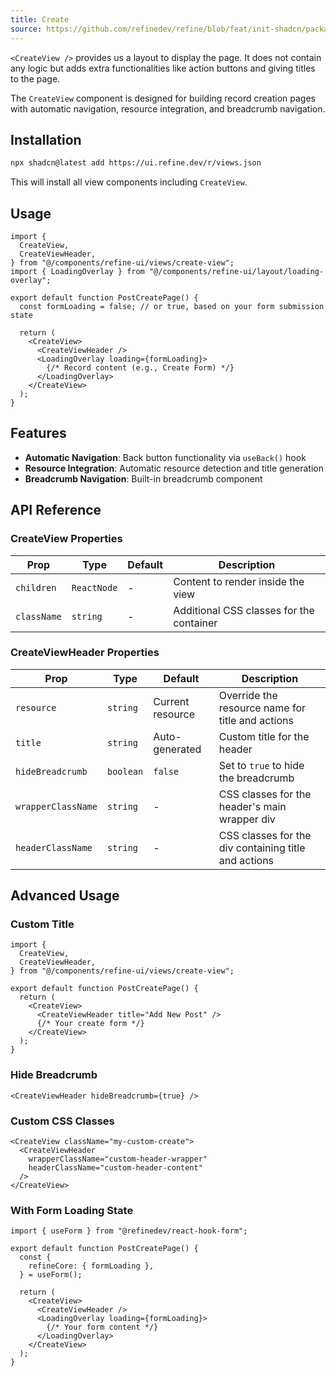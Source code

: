 ```yaml
---
title: Create
source: https://github.com/refinedev/refine/blob/feat/init-shadcn/packages/refine-ui/registry/new-york/refine-ui/views/create-view.tsx
---
```


`<CreateView />` provides us a layout to display the page. It does not contain any logic but adds extra functionalities like action buttons and giving titles to the page.

The `CreateView` component is designed for building record creation pages with automatic navigation, resource integration, and breadcrumb navigation.

## Installation

```bash
npx shadcn@latest add https://ui.refine.dev/r/views.json
```

This will install all view components including `CreateView`.

## Usage

```tsx
import {
  CreateView,
  CreateViewHeader,
} from "@/components/refine-ui/views/create-view";
import { LoadingOverlay } from "@/components/refine-ui/layout/loading-overlay";

export default function PostCreatePage() {
  const formLoading = false; // or true, based on your form submission state

  return (
    <CreateView>
      <CreateViewHeader />
      <LoadingOverlay loading={formLoading}>
        {/* Record content (e.g., Create Form) */}
      </LoadingOverlay>
    </CreateView>
  );
}
```

## Features

- **Automatic Navigation**: Back button functionality via `useBack()` hook
- **Resource Integration**: Automatic resource detection and title generation
- **Breadcrumb Navigation**: Built-in breadcrumb component

## API Reference

### CreateView Properties

| Prop        | Type        | Default | Description                              |
| ----------- | ----------- | ------- | ---------------------------------------- |
| `children`  | `ReactNode` | -       | Content to render inside the view        |
| `className` | `string`    | -       | Additional CSS classes for the container |

### CreateViewHeader Properties

| Prop               | Type      | Default          | Description                                          |
| ------------------ | --------- | ---------------- | ---------------------------------------------------- |
| `resource`         | `string`  | Current resource | Override the resource name for title and actions     |
| `title`            | `string`  | Auto-generated   | Custom title for the header                          |
| `hideBreadcrumb`   | `boolean` | `false`          | Set to `true` to hide the breadcrumb                 |
| `wrapperClassName` | `string`  | -                | CSS classes for the header's main wrapper div        |
| `headerClassName`  | `string`  | -                | CSS classes for the div containing title and actions |

## Advanced Usage

### Custom Title

```tsx
import {
  CreateView,
  CreateViewHeader,
} from "@/components/refine-ui/views/create-view";

export default function PostCreatePage() {
  return (
    <CreateView>
      <CreateViewHeader title="Add New Post" />
      {/* Your create form */}
    </CreateView>
  );
}
```

### Hide Breadcrumb

```tsx
<CreateViewHeader hideBreadcrumb={true} />
```

### Custom CSS Classes

```tsx
<CreateView className="my-custom-create">
  <CreateViewHeader
    wrapperClassName="custom-header-wrapper"
    headerClassName="custom-header-content"
  />
</CreateView>
```

### With Form Loading State

```tsx
import { useForm } from "@refinedev/react-hook-form";

export default function PostCreatePage() {
  const {
    refineCore: { formLoading },
  } = useForm();

  return (
    <CreateView>
      <CreateViewHeader />
      <LoadingOverlay loading={formLoading}>
        {/* Your form content */}
      </LoadingOverlay>
    </CreateView>
  );
}
```
